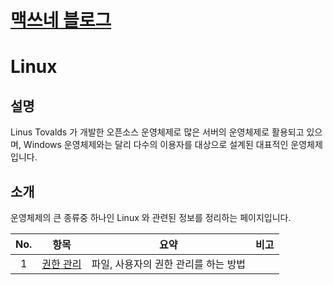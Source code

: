 <style type="text/css">
  @import url("/css/style-header.css");
</style>

# [맥쓰네 블로그](/ "https://home-max.github.io")

# Linux
## 설명
Linus Tovalds 가 개발한 오픈소스 운영체제로 많은 서버의 운영체제로 활용되고 있으며, Windows 운영체제와는 달리 다수의 이용자를 대상으로 설계된 대표적인 운영체제입니다.

## 소개
운영체제의 큰 종류중 하나인 Linux 와 관련된 정보를 정리하는 페이지입니다.


| No. | 항목 | 요약 | 비고 |
| :---: | --- | --- | --- |
| 1 | [권한 관리](./permissions "https://home-max.github.io/operating_systems/linux/permissions") | 파일, 사용자의 권한 관리를 하는 방법 | |
